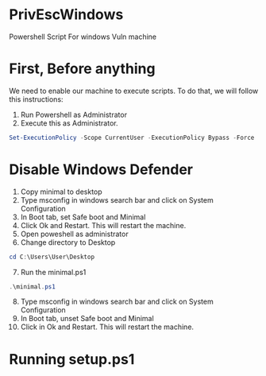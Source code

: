 # PrivEscWindows
Powershell Script For windows Vuln machine

# First, Before anything
We need to enable our machine to execute scripts.
To do that, we will follow this instructions:

1) Run Powershell as Administrator
2) Execute this as Administrator.

```powershell
Set-ExecutionPolicy -Scope CurrentUser -ExecutionPolicy Bypass -Force
```

# Disable Windows Defender

1) Copy minimal to desktop
2) Type msconfig in windows search bar and click on System Configuration
3) In Boot tab, set Safe boot and Minimal
4) Click Ok and Restart. This will restart the machine.
5) Open poweshell as administrator
6) Change directory to Desktop

```powershell
cd C:\Users\User\Desktop
```

7) Run the minimal.ps1

```powershell
.\minimal.ps1
```
8) Type msconfig in windows search bar and click on System Configuration
9) In Boot tab, unset Safe boot and Minimal
10) Click in Ok and Restart. This will restart the machine.

# Running setup.ps1
